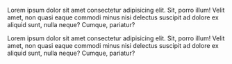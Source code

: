 Lorem ipsum dolor sit amet consectetur adipisicing elit. Sit, porro illum! Velit amet, non quasi eaque commodi minus nisi delectus suscipit ad dolore ex aliquid sunt, nulla neque? Cumque, pariatur?

Lorem ipsum dolor sit amet consectetur adipisicing elit. Sit, porro illum! Velit amet, non quasi eaque commodi minus nisi delectus suscipit ad dolore ex aliquid sunt, nulla neque? Cumque, pariatur?